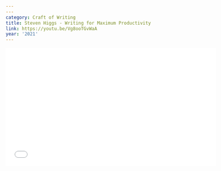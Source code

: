 ```yaml
---
---
category: Craft of Writing
title: Steven Higgs - Writing for Maximum Productivity
link: https://youtu.be/Vg8ooTGvWaA
year: '2021'
---
```

<iframe width="560" height="315" src="{{ page.link }}" frameborder="0" allowfullscreen></iframe>
